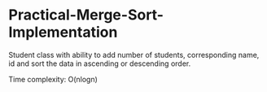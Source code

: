 # Practical-Merge-Sort-Implementation
Student class with ability to add number of students, corresponding name, id and sort the data in ascending or descending order. 

Time complexity: O(nlogn)
